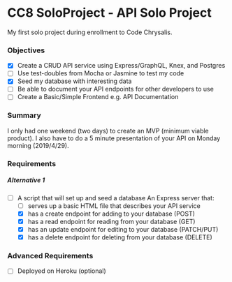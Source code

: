 # CC8 SoloProject - API Solo Project
My first solo project during enrollment to Code Chrysalis.

### Objectives
- [x] Create a CRUD API service using Express/GraphQL, Knex, and Postgres
- [ ] Use test-doubles from Mocha or Jasmine to test my code
- [x] Seed my database with interesting data
- [ ] Be able to document your API endpoints for other developers to use
- [ ] Create a Basic/Simple Frontend e.g. API Documentation
### Summary
I only had one weekend (two days) to create an MVP (minimum viable product).
I also have to do a 5 minute presentation of your API on Monday morning (2019/4/29).

### Requirements
##### Alternative 1
- [ ] A script that will set up and seed a database
An Express server that:
  - [ ] serves up a basic HTML file that describes your API service
  - [x] has a create endpoint for adding to your database (POST)
  - [x] has a read endpoint for reading from your database (GET)
  - [x] has an update endpoint for editing to your database (PATCH/PUT)
  - [x] has a delete endpoint for deleting from your database (DELETE)

### Advanced Requirements
- [ ] Deployed on Heroku (optional)
